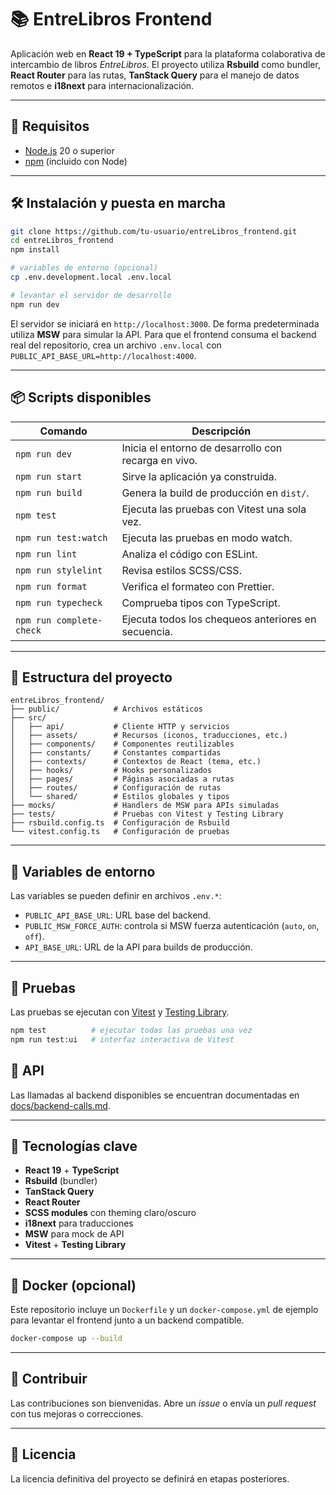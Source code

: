 # 📚 EntreLibros Frontend

Aplicación web en **React 19 + TypeScript** para la plataforma colaborativa de intercambio de libros _EntreLibros_. El proyecto utiliza **Rsbuild** como bundler, **React Router** para las rutas, **TanStack Query** para el manejo de datos remotos e **i18next** para internacionalización.

---

## 🚀 Requisitos

- [Node.js](https://nodejs.org/) 20 o superior
- [npm](https://www.npmjs.com/) (incluido con Node)

---

## 🛠️ Instalación y puesta en marcha

```bash
git clone https://github.com/tu-usuario/entreLibros_frontend.git
cd entreLibros_frontend
npm install

# variables de entorno (opcional)
cp .env.development.local .env.local

# levantar el servidor de desarrollo
npm run dev
```

El servidor se iniciará en `http://localhost:3000`. De forma predeterminada utiliza **MSW** para simular la API. Para que el frontend consuma el backend real del repositorio, crea un archivo `.env.local` con `PUBLIC_API_BASE_URL=http://localhost:4000`.

---

## 📦 Scripts disponibles

| Comando                  | Descripción                                          |
| ------------------------ | ---------------------------------------------------- |
| `npm run dev`            | Inicia el entorno de desarrollo con recarga en vivo. |
| `npm run start`          | Sirve la aplicación ya construida.                   |
| `npm run build`          | Genera la build de producción en `dist/`.            |
| `npm test`               | Ejecuta las pruebas con Vitest una sola vez.         |
| `npm run test:watch`     | Ejecuta las pruebas en modo watch.                   |
| `npm run lint`           | Analiza el código con ESLint.                        |
| `npm run stylelint`      | Revisa estilos SCSS/CSS.                             |
| `npm run format`         | Verifica el formateo con Prettier.                   |
| `npm run typecheck`      | Comprueba tipos con TypeScript.                      |
| `npm run complete-check` | Ejecuta todos los chequeos anteriores en secuencia.  |

---

## 📂 Estructura del proyecto

```text
entreLibros_frontend/
├── public/            # Archivos estáticos
├── src/
│   ├── api/           # Cliente HTTP y servicios
│   ├── assets/        # Recursos (iconos, traducciones, etc.)
│   ├── components/    # Componentes reutilizables
│   ├── constants/     # Constantes compartidas
│   ├── contexts/      # Contextos de React (tema, etc.)
│   ├── hooks/         # Hooks personalizados
│   ├── pages/         # Páginas asociadas a rutas
│   ├── routes/        # Configuración de rutas
│   └── shared/        # Estilos globales y tipos
├── mocks/             # Handlers de MSW para APIs simuladas
├── tests/             # Pruebas con Vitest y Testing Library
├── rsbuild.config.ts  # Configuración de Rsbuild
└── vitest.config.ts   # Configuración de pruebas
```

---

## 🔧 Variables de entorno

Las variables se pueden definir en archivos `.env.*`:

- `PUBLIC_API_BASE_URL`: URL base del backend.
- `PUBLIC_MSW_FORCE_AUTH`: controla si MSW fuerza autenticación (`auto`, `on`, `off`).
- `API_BASE_URL`: URL de la API para builds de producción.

---

## 🧪 Pruebas

Las pruebas se ejecutan con [Vitest](https://vitest.dev/) y [Testing Library](https://testing-library.com/).

```bash
npm test          # ejecutar todas las pruebas una vez
npm run test:ui   # interfaz interactiva de Vitest
```

## 📡 API

Las llamadas al backend disponibles se encuentran documentadas en [docs/backend-calls.md](docs/backend-calls.md).

---

## 🧩 Tecnologías clave

- **React 19** + **TypeScript**
- **Rsbuild** (bundler)
- **TanStack Query**
- **React Router**
- **SCSS modules** con theming claro/oscuro
- **i18next** para traducciones
- **MSW** para mock de API
- **Vitest** + **Testing Library**

---

## 🐳 Docker (opcional)

Este repositorio incluye un `Dockerfile` y un `docker-compose.yml` de ejemplo para levantar el frontend junto a un backend compatible.

```bash
docker-compose up --build
```

---

## 🤝 Contribuir

Las contribuciones son bienvenidas. Abre un _issue_ o envía un _pull request_ con tus mejoras o correcciones.

---

## 📄 Licencia

La licencia definitiva del proyecto se definirá en etapas posteriores.

